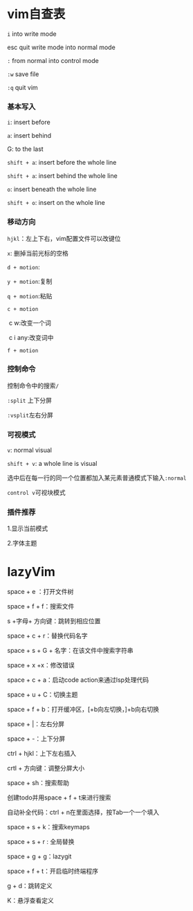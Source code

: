 # vim自查表

`i` into write mode

esc  quit write mode into normal mode

`:` from normal into control mode

`:w` save file

`:q` quit vim

### 基本写入

`i`: insert before

`a`: insert behind

G: to the last

`shift + a`: insert before the whole line

`shift + a`: insert behind the whole line

`o`: insert beneath the whole line

`shift + o`: insert on the whole line

### 移动方向

`hjkl`：左上下右，vim配置文件可以改键位

`x`: 删掉当前光标的空格

`d + motion`:

`y + motion`:复制

`q + motion`:粘贴

`c + motion`

​	c w:改变一个词

​	c i any:改变词中

`f + motion`

### 控制命令

控制命令中的搜索`/`

`:split` 上下分屏

`:vsplit`左右分屏

### 可视模式

`v`: normal visual

`shift + v`: a whole line is visual

选中后在每一行的同一个位置都加入某元素普通模式下输入`:normal`

`control v`可视块模式

### 插件推荐

1.显示当前模式

2.字体主题

# lazyVim

space + e ：打开文件树

space + f + f：搜索文件

s +字母+ 方向键：跳转到相应位置

space + c + r：替换代码名字

space + s + G + 名字：在该文件中搜索字符串

space + x +x：修改错误

space + c + a：启动code action来通过lsp处理代码

space + u + C：切换主题

space + f + b：打开缓冲区，[+b向左切换，]+b向右切换

space + |：左右分屏

space + -：上下分屏

ctrl + hjkl：上下左右插入 

crtl + 方向键：调整分屏大小 

space + sh：搜索帮助

创建todo并用space + f + t来进行搜索

自动补全代码：ctrl + n在里面选择，按Tab一个一个填入 

space + s + k：搜索keymaps

space + s + r : 全局替换 

space + g + g：lazygit 

space + f + t：开启临时终端程序

g + d：跳转定义

K：悬浮查看定义
